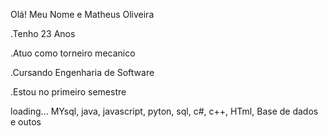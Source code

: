 Olá! Meu Nome e Matheus Oliveira 

.Tenho 23 Anos

.Atuo como torneiro mecanico

.Cursando Engenharia de Software

.Estou no primeiro semestre 

loading... MYsql, java, javascript, pyton, sql, c#, c++, HTml, Base de dados e outos
